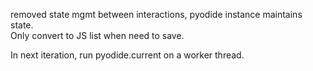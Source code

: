 removed state mgmt between interactions, pyodide instance maintains state.  
Only convert to JS list when need to save.  

In next iteration, run pyodide.current on a worker thread.